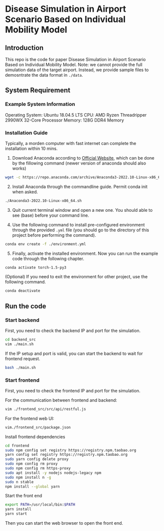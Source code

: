 # Disease Simulation in Airport Scenario Based on Individual Mobility Model

## Introduction

This repo is the code for paper Disease Simulation in Airport Scenario Based on Individual Mobility Model. Note: we cannot provide the full simulation data of the target airport. Instead, we provide sample files to demosntrate the data format in ```./data```.


## System Requirement

### Example System Information
Operating System: Ubuntu 18.04.5 LTS
CPU: AMD Ryzen Threadripper 2990WX 32-Core Processor
Memory: 128G DDR4 Memory



### Installation Guide
Typically, a morden computer with fast internet can complete the installation within 10 mins.

1. Download Anaconda according to [Official Website](https://www.anaconda.com/products/distribution), which can be done by the fillowing command (newer version of anaconda should also works)
``` bash
wget -c https://repo.anaconda.com/archive/Anaconda3-2022.10-Linux-x86_64.sh
```
2. Install Anaconda through the commandline guide. Permit conda init when asked.
``` bash
./Anaconda3-2022.10-Linux-x86_64.sh
```
3. Quit current terminal window and open a new one. You should able to see (base) before your command line. 

4. Use the following command to install pre-configured environment through the provided `.yml` file (you should go to the directory of this project before performing the command). 
``` bash
conda env create -f ./environment.yml
```

5. Finally, activate the installed environment. Now you can run the example code through the following chapter.
``` bash
conda activate torch-1.5-py3
```

(Optional) If you need to exit the environment for other project, use the following command.

``` bash
conda deactivate 
```



## Run the code
### Start backend
First, you need to check the backend IP and port for the simulation.

``` bash
cd backend_src
vim ./main.sh
```

If the IP setup and port is valid, you can start the backend to wait for frontend request.
``` bash
bash ./main.sh
```


### Start frontend
First, you need to check the frontend IP and port for the simulation.

For the communication between frontend and backend:
``` bash
vim ./frontend_src/src/api/restful.js
```
For the frontend web UI:
``` bash
vim./frontend_src/package.json
```

Install frontend dependencies
``` bash
cd frontend
sudo npm config set registry https://registry.npm.taobao.org
yarn config set registry https://registry.npm.taobao.org
sudo yarn config delete proxy
sudo npm config rm proxy
sudo npm config rm https-proxy
sudo apt install -y nodejs nodejs-legacy npm  
sudo npm install n -g
sudo n stable  
npm install --global yarn
```

Start the front end
``` bash
export PATH=/usr/local/bin:$PATH
yarn install
yarn start
```

Then you can start the web browser to open the front end.
